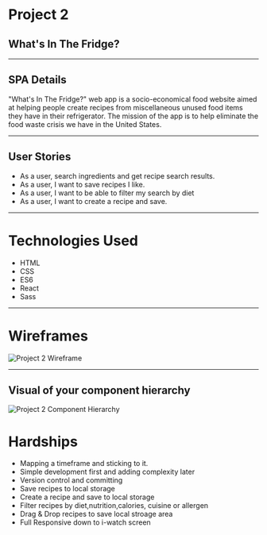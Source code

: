 
# Project 2

## What's In The Fridge?

--------

## SPA Details 
"What's In The Fridge?" web app is a socio-economical food website aimed at helping people create recipes from miscellaneous unused food items they have in their refrigerator. The mission of the app is to help eliminate the food waste crisis we have in the United States.

--------

## User Stories
- As a user, search ingredients and get recipe search results.
- As a user, I want to save recipes I like.
- As a user, I want to  be able to filter my search by diet
- As a user, I want to create a recipe and save.

--------

# Technologies Used
- HTML
- CSS
- ES6
- React
- Sass
--------
 
# Wireframes
![Project 2 Wireframe](https://media.git.generalassemb.ly/user/37250/files/d2d40700-ff41-11eb-9b88-be8eb355da9b)

--------

## Visual of your component hierarchy
![Project 2 Component Hierarchy](https://media.git.generalassemb.ly/user/37250/files/09555600-ff31-11eb-928f-10ce30aa4d83)


# Hardships

- Mapping a timeframe and sticking to it.
- Simple development first and adding complexity later
- Version control and committing 
- Save recipes to local storage
- Create a recipe and save to local storage
- Filter recipes by diet,nutrition,calories, cuisine or allergen
- Drag & Drop recipes to save local stroage area
- Full Responsive down to i-watch screen
